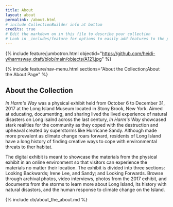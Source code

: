```yaml
---
title: About
layout: about
permalink: /about.html
# include CollectionBuilder info at bottom
credits: true
# Edit the markdown on in this file to describe your collection
# Look in _includes/feature for options to easily add features to the page
---
```


{% include feature/jumbotron.html objectid="https://github.com/heidi-y/harmsway_draft/blob/main/objects/A121.jpg" %}

{% include feature/nav-menu.html sections="About the Collection;About the About Page" %}

## About the Collection

*In Harm's Way* was a physical exhibit held from October 6 to December 31, 2017 at the Long Island Museum located in Stony Brook, New York. Aimed at educating, documenting, and sharing lived the lived experience of natural disasters on Long isalnd across the last century, *In Harm's Way* showcased stark realities for the community as they coped with the destruction and upheaval created by superstorms like Hurricane Sandy. Although made more prevalent as climate change roars forward, residents of Long Island have a long history of finding creative ways to cope with environmental threats to ther habitat. 

The digital exhibit is meant to showcase the materials from the physical exhibit in an online environment so that visitors can experience the materials no matter their location. The exhibit is divided into three sections: Looking Backwards; Irene Lee, and Sandy; and Looking Forwards. Browse through archival photos, video interviews, photos from the 2017 exhibit, and documents from the storms to learn more about Long Island, its history with natural disastors, and the human response to climate change on the Island. 




<!-- IMPORTANT!!! DELETE this comment and the include below when you are finished editing this page for your collection. The include below introduces about page features. They will show up on your collection's about page until you delete it.  -->
{% include cb/about_the_about.md %} 
